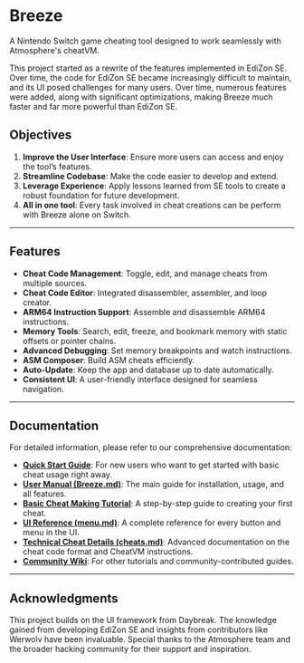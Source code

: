 # Breeze
A Nintendo Switch game cheating tool designed to work seamlessly with Atmosphere's cheatVM.

This project started as a rewrite of the features implemented in EdiZon SE. Over time, the code for EdiZon SE became increasingly difficult to maintain, and its UI posed challenges for many users. Over time, numerous features were added, along with significant optimizations, making Breeze much faster and far more powerful than EdiZon SE.

## Objectives
1.  **Improve the User Interface**: Ensure more users can access and enjoy the tool’s features.
2.  **Streamline Codebase**: Make the code easier to develop and extend.
3.  **Leverage Experience**: Apply lessons learned from SE tools to create a robust foundation for future development.
4.  **All in one tool**: Every task involved in cheat creations can be perform with Breeze alone on Switch.

---

## Features
-   **Cheat Code Management**: Toggle, edit, and manage cheats from multiple sources.
-   **Cheat Code Editor**: Integrated disassembler, assembler, and loop creator.
-   **ARM64 Instruction Support**: Assemble and disassemble ARM64 instructions.
-   **Memory Tools**: Search, edit, freeze, and bookmark memory with static offsets or pointer chains.
-   **Advanced Debugging**: Set memory breakpoints and watch instructions.
-   **ASM Composer**: Build ASM cheats efficiently.
-   **Auto-Update**: Keep the app and database up to date automatically.
-   **Consistent UI**: A user-friendly interface designed for seamless navigation.

---

## Documentation

For detailed information, please refer to our comprehensive documentation:

-   **[Quick Start Guide](quick_start.md)**: For new users who want to get started with basic cheat usage right away.
-   **[User Manual (Breeze.md)](Breeze.md)**: The main guide for installation, usage, and all features.
-   **[Basic Cheat Making Tutorial](basic_cheat_making_tutorial.md)**: A step-by-step guide to creating your first cheat.
-   **[UI Reference (menu.md)](docs/menu.md)**: A complete reference for every button and menu in the UI.
-   **[Technical Cheat Details (cheats.md)](docs/cheats.md)**: Advanced documentation on the cheat code format and CheatVM instructions.
-   **[Community Wiki](https://github.com/tomvita/Breeze-Beta/wiki)**: For other tutorials and community-contributed guides.

---

## Acknowledgments
This project builds on the UI framework from Daybreak. The knowledge gained from developing EdiZon SE and insights from contributors like Werwolv have been invaluable. Special thanks to the Atmosphere team and the broader hacking community for their support and inspiration.

